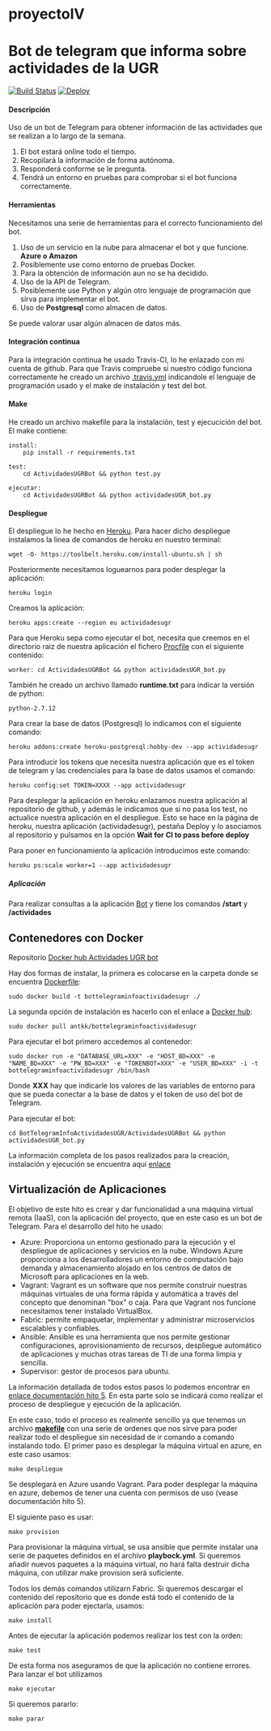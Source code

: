 

# proyectoIV

# Bot de telegram que informa sobre actividades de la UGR #
[![Build Status](https://travis-ci.org/Antkk10/BotTelegramInfoActividadesUGR.svg?branch=master)](https://travis-ci.org/Antkk10/BotTelegramInfoActividadesUGR)
[![Deploy](https://www.herokucdn.com/deploy/button.png)](https://heroku.com/deploy)
#### Descripción ####
Uso de un bot de Telegram para obtener información de las actividades que se realizan a lo largo de la semana.

1. El bot estará online todo el tiempo.
2. Recopilará la información de forma autónoma.
3. Responderá conforme se le pregunta.
4. Tendrá un entorno en pruebas para comprobar si el bot funciona correctamente.

#### Herramientas ####
Necesitamos una serie de herramientas para el correcto funcionamiento del bot.

1. Uso de un servicio en la nube para almacenar el bot y que funcione. **Azure o Amazon**
2. Posiblemente use como entorno de pruebas Docker.
3. Para la obtención de información aun no se ha decidido.
4. Uso de la API de Telegram.
5. Posiblemente use Python y algún otro lenguaje de programación que sirva para implementar el bot.
6. Uso de **Postgresql** como almacen de datos.

Se puede valorar usar algún almacen de datos más.

#### Integración continua ####

Para la integración continua he usado Travis-CI, lo he enlazado con mi cuenta de github. Para que Travis compruebe si nuestro código funciona correctamente he creado un archivo [.travis.yml](https://github.com/Antkk10/BotTelegramInfoActividadesUGR/blob/master/.travis.yml) indicandole el lenguaje de programación usado y el make de instalación y test del bot.

#### Make ####

He creado un archivo makefile para la instalación, test y ejecucición del bot. El make contiene:

    install:
    	pip install -r requirements.txt

    test:
    	cd ActividadesUGRBot && python test.py

    ejecutar:
    	cd ActividadesUGRBot && python actividadesUGR_bot.py

#### Despliegue ####

El despliegue lo he hecho en [Heroku](https://www.heroku.com). Para hacer dicho despliegue instalamos la linea de comandos de heroku en nuestro terminal:

    wget -O- https://toolbelt.heroku.com/install-ubuntu.sh | sh

Posteriormente necesitamos loguearnos para poder desplegar la aplicación:

    heroku login

Creamos la aplicación:

    heroku apps:create --region eu actividadesugr

Para que Heroku sepa como ejecutar el bot, necesita que creemos en el directorio raiz de nuestra aplicación el fichero [Procfile](https://github.com/Antkk10/BotTelegramInfoActividadesUGR/blob/master/Procfile) con el siguiente contenido:

    worker: cd ActividadesUGRBot && python actividadesUGR_bot.py

También he creado un archivo llamado **runtime.txt** para indicar la versión de python:

    python-2.7.12

Para crear la base de datos (Postgresql) lo indicamos con el siguiente comando:

    heroku addons:create heroku-postgresql:hobby-dev --app actividadesugr

Para introducir los tokens que necesita nuestra aplicación que es el token de telegram y las credenciales para la base de datos usamos el comando:

    heroku config:set TOKEN=XXXX --app actividadesugr

Para desplegar la aplicación en heroku enlazamos nuestra aplicación al repositorio de github, y además le indicamos que si no pasa los test, no actualice nuestra aplicación en el despliegue. Esto se hace en la página de heroku, nuestra aplicación (actividadesugr), pestaña Deploy y lo asociamos al repositorio y pulsamos en la opción **Wait for CI to pass before deploy**

Para poner en funcionamiento la aplicación introducimos este comando:

    heroku ps:scale worker=1 --app actividadesugr

##### Aplicación #####

Para realizar consultas a la aplicación [Bot](https://telegram.me/ActividadesUGRBot) y tiene los comandos **/start** y **/actividades**

## Contenedores con Docker ##

Repositorio [Docker hub Actividades UGR bot](https://hub.docker.com/r/antkk/bottelegraminfoactividadesugr/)

Hay dos formas de instalar, la primera es colocarse en la carpeta donde se encuentra [Dockerfile](https://github.com/Antkk10/BotTelegramInfoActividadesUGR/blob/master/Dockerfile):

    sudo docker build -t bottelegraminfoactividadesugr ./

La segunda opción de instalación es hacerlo con el enlace a [Docker hub](https://hub.docker.com/r/antkk/bottelegraminfoactividadesugr/):

    sudo docker pull antkk/bottelegraminfoactividadesugr

Para ejecutar el bot primero accedemos al contenedor:

    sudo docker run -e "DATABASE_URL=XXX" -e "HOST_BD=XXX" -e "NAME_BD=XXX" -e "PW_BD=XXX" -e "TOKENBOT=XXX" -e "USER_BD=XXX" -i -t bottelegraminfoactividadesugr /bin/bash

Donde **XXX** hay que indicarle los valores de las variables de entorno para que se pueda conectar a la base de datos y el token de uso del bot de Telegram.

Para ejecutar el bot:

    cd BotTelegramInfoActividadesUGR/ActividadesUGRBot && python actividadesUGR_bot.py

La información completa de los pasos realizados para la creación, instalación y ejecución se encuentra aquí [enlace](https://github.com/Antkk10/BotTelegramInfoActividadesUGR/blob/Documentacion/documentacionhito4.md)

## Virtualización de Aplicaciones ##
El objetivo de este hito es crear y dar funcionalidad a una máquina virtual remota (IaaS), con la aplicación del proyecto, que en este caso es un bot de Telegram. Para el desarrollo del hito he usado:
- Azure: Proporciona un entorno gestionado para la ejecución y el despliegue de aplicaciones y servicios en la nube. Windows Azure proporciona a los desarrolladores un entorno de computación bajo demanda y almacenamiento alojado en los centros de datos de Microsoft para aplicaciones en la web.
- Vagrant: Vagrant es un software que nos permite construir nuestras máquinas virtuales de una forma rápida y automática a través del concepto que denominan "box" o caja. Para que Vagrant nos funcione necesitamos tener instalado VirtualBox.
- Fabric: permite empaquetar, implementar y administrar microservicios escalables y confiables.
- Ansible: Ansible es una herramienta que nos permite gestionar configuraciones, aprovisionamiento de recursos, despliegue automático de aplicaciones y muchas otras tareas de TI de una forma limpia y sencilla.
- Supervisor: gestor de procesos para ubuntu.

La información detallada de todos estos pasos lo podemos encontrar en [enlace documentación hito 5](http://github.com/Antkk10/BotTelegramInfoActividadesUGR/blob/Documentacion/documentacionhito5.md). En esta parte solo se indicará como realizar el proceso de despliegue y ejecución de la aplicación.

En este caso, todo el proceso es realmente sencillo ya que tenemos un archivo [**makefile**](https://github.com/Antkk10/BotTelegramInfoActividadesUGR/blob/master/makefile) con una serie de ordenes que nos sirve para poder realizar todo el despliegue sin necesidad de ir comando a comando instalando todo. El primer paso es desplegar la máquina virtual en azure, en este caso usamos:

    make despliegue

Se desplegará en Azure usando Vagrant. Para poder desplegar la máquina en azure, debemos de tener una cuenta con permisos de uso (vease documentación hito 5).

El siguiente paso es usar:

    make provision

Para provisionar la máquina virtual, se usa ansible que permite instalar una serie de paquetes definidos en el archivo **playbock.yml**. Si queremos añadir nuevos paquetes a la máquina virtual, no hará falta destruir dicha máquina, con utilizar make provision será suficiente.

Todos los demás comandos utilizarn Fabric.
Si queremos descargar el contenido del repositorio que es donde está todo el contenido de la aplicación para poder ejectarla, usamos:

    make install

Antes de ejecutar la aplicación podemos realizar los test con la orden:

    make test

De esta forma nos aseguramos de que la aplicación no contiene errores.
Para lanzar el bot utilizamos

    make ejecutar

Si queremos pararlo:

    make parar
